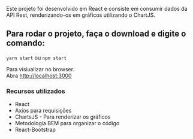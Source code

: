 Este projeto foi desenvolvido em React e consiste em consumir dados da API Rest, renderizando-os em gráficos utilizando o ChartJS.


## Para rodar o projeto, faça o download e digite o comando:

 `yarn start` ou `npm start`

Para visiualizar no browser.<br />
Abra [http://localhost:3000](http://localhost:3000) 


### Recursos utilizados
- React
- Axios para requisições
- ChartsJS - Para renderizar os gráficos
- Metodologia BEM para organizar o código
- React-Bootstrap
